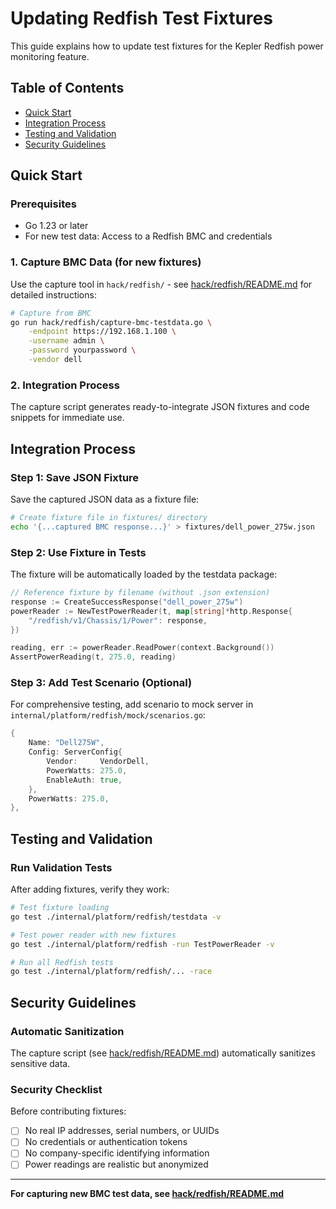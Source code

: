 # Updating Redfish Test Fixtures

This guide explains how to update test fixtures for the Kepler Redfish power monitoring feature.

## Table of Contents

- [Quick Start](#quick-start)
- [Integration Process](#integration-process)
- [Testing and Validation](#testing-and-validation)
- [Security Guidelines](#security-guidelines)

## Quick Start

### Prerequisites

- Go 1.23 or later
- For new test data: Access to a Redfish BMC and credentials

### 1. Capture BMC Data (for new fixtures)

Use the capture tool in `hack/redfish/` - see [hack/redfish/README.md](../../../../hack/redfish/README.md) for detailed instructions:

```bash
# Capture from BMC
go run hack/redfish/capture-bmc-testdata.go \
    -endpoint https://192.168.1.100 \
    -username admin \
    -password yourpassword \
    -vendor dell
```

### 2. Integration Process

The capture script generates ready-to-integrate JSON fixtures and code snippets for immediate use.

## Integration Process

### Step 1: Save JSON Fixture

Save the captured JSON data as a fixture file:

```bash
# Create fixture file in fixtures/ directory
echo '{...captured BMC response...}' > fixtures/dell_power_275w.json
```

### Step 2: Use Fixture in Tests

The fixture will be automatically loaded by the testdata package:

```go
// Reference fixture by filename (without .json extension)
response := CreateSuccessResponse("dell_power_275w")
powerReader := NewTestPowerReader(t, map[string]*http.Response{
    "/redfish/v1/Chassis/1/Power": response,
})

reading, err := powerReader.ReadPower(context.Background())
AssertPowerReading(t, 275.0, reading)
```

### Step 3: Add Test Scenario (Optional)

For comprehensive testing, add scenario to mock server in `internal/platform/redfish/mock/scenarios.go`:

```go
{
    Name: "Dell275W",
    Config: ServerConfig{
        Vendor:     VendorDell,
        PowerWatts: 275.0,
        EnableAuth: true,
    },
    PowerWatts: 275.0,
},
```

## Testing and Validation

### Run Validation Tests

After adding fixtures, verify they work:

```bash
# Test fixture loading
go test ./internal/platform/redfish/testdata -v

# Test power reader with new fixtures
go test ./internal/platform/redfish -run TestPowerReader -v

# Run all Redfish tests
go test ./internal/platform/redfish/... -race
```

## Security Guidelines

### Automatic Sanitization

The capture script (see [hack/redfish/README.md](../../../../hack/redfish/README.md)) automatically sanitizes sensitive data.

### Security Checklist

Before contributing fixtures:

- [ ] No real IP addresses, serial numbers, or UUIDs
- [ ] No credentials or authentication tokens
- [ ] No company-specific identifying information
- [ ] Power readings are realistic but anonymized

---

**For capturing new BMC test data, see [hack/redfish/README.md](../../../../hack/redfish/README.md)**

